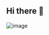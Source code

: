 ## Hi there 👋

![image](https://gifdb.com/images/high/dr-dre-lowrider-car-b8tjwhvtrfgryd5c.gif)
<!--
**WestCoastLowrider/WestCoastLowrider** is a ✨ _special_ ✨ repository because its `README.md` (this file) appears on your GitHub profile.

Here are some ideas to get you started:

- 🔭 I’m currently working on ...
- 🌱 I’m currently learning ...
- 👯 I’m looking to collaborate on ...
- 🤔 I’m looking for help with ...
- 💬 Ask me about ...
- 📫 How to reach me: ...
- 😄 Pronouns: ...
- ⚡ Fun fact: ...
-->
